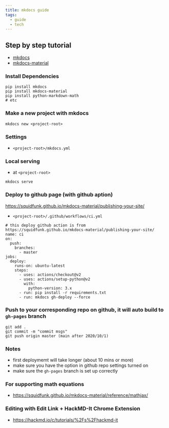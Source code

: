 ```yaml
---
title: mkdocs guide
tags:
  - guide
  - tech
---
```


## Step by step tutorial
- [mkdocs](https://www.mkdocs.org/)
- [mkdocs-material](https://squidfunk.github.io/mkdocs-material/)

### Install Dependencies
```
pip install mkdocs
pip install mkdocs-material
pip install python-markdown-math
# etc
```

### Make a new project with mkdocs
```
mkdocs new <project-root>
```

### Settings
- `<project-root>/mkdocs.yml`

### Local serving
- at `<project-root>`
```
mkdocs serve
```

### Deploy to github page (with github aption)
https://squidfunk.github.io/mkdocs-material/publishing-your-site/
- `<project-root>/.github/workflows/ci.yml`
```
# this deploy github action is from https://squidfunk.github.io/mkdocs-material/publishing-your-site/
name: ci 
on:
  push:
    branches:
      - master
jobs:
  deploy:
    runs-on: ubuntu-latest
    steps:
      - uses: actions/checkout@v2
      - uses: actions/setup-python@v2
        with:
          python-version: 3.x
      - run: pip install -r requirements.txt
      - run: mkdocs gh-deploy --force
```

### Push to your corresponding repo on github, it will auto build to `gh-pages` branch
```
git add .
git commit -m "commit msgs"
git push origin master (main after 2020/10/1)
```

### Notes
- first deploymemt will take longer (about 10 mins or more)
- make sure you have the option in github repo settings turned on 
- make sure the `gh-pages` branch is set up correctly


### For supporting math equations
- https://squidfunk.github.io/mkdocs-material/reference/mathjax/

### Editing with Edit Link + HackMD-It Chrome Extension
- https://hackmd.io/c/tutorials/%2Fs%2Fhackmd-it
